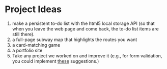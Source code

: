 Project Ideas
=============
1. make a persistent to-do list with the html5 local storage API (so that when you leave the web page and come back, the to-do list items are still there).
2. a full-page subway map that highlights the routes you want
3. a card-matching game
4. a portfolio site
5. Take any project we worked on and improve it (e.g., for form validation, you could implement [these](http://www.smashingmagazine.com/2012/06/27/form-field-validation-errors-only-approach/) suggestions.)
